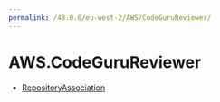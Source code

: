 ```yaml
---
permalink: /48.0.0/eu-west-2/AWS/CodeGuruReviewer/
---
```


# AWS.CodeGuruReviewer



* [RepositoryAssociation](RepositoryAssociation.md)